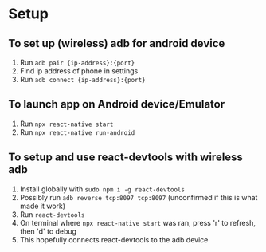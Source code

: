# Setup

## To set up (wireless) adb for android device

1. Run `adb pair {ip-address}:{port}`
2. Find ip address of phone in settings
3. Run `adb connect {ip-address}:{port}`

## To launch app on Android device/Emulator

1. Run `npx react-native start`
2. Run `npx react-native run-android`

## To setup and use react-devtools with wireless adb

1. Install globally with `sudo npm i -g react-devtools`
2. Possibly run `adb reverse tcp:8097 tcp:8097` (unconfirmed if this is what made it work)
3. Run `react-devtools`
4. On terminal where `npx react-native start` was ran, press 'r' to refresh, then 'd' to debug
5. This hopefully connects react-devtools to the adb device


